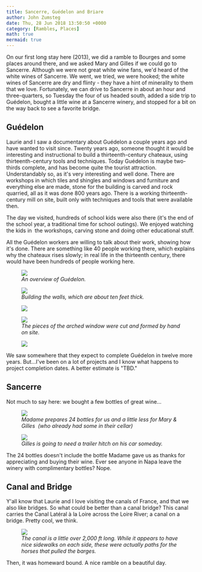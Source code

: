 ```yaml
---
title: Sancerre, Guédelon and Briare
author: John Zumsteg
date: Thu, 28 Jun 2018 13:50:50 +0000
category: [Rambles, Places]
math: true
mermaid: true
---
```

On our first long stay here (2013), we did a ramble to Bourges and some places around there, and we asked Mary and Gilles if we could go to Sancerre. Although we were not great white wine fans, we'd heard of the white wines of Sancerre. We went, we tried, we were hooked; the white wines of Sancerre are dry and flinty - they have a hint of minerality to them that we love. Fortunately, we can drive to Sancerre in about an hour and three-quarters, so Tuesday the four of us headed south, added a side trip to Guédelon, bought a little wine at a Sancerre winery, and stopped for a bit on the way back to see a favorite bridge.
<h2><strong>Guédelon</strong></h2>
Laurie and I saw a documentary about Guédelon a couple years ago and have wanted to visit since. Twenty years ago, someone thought it would be interesting and instructional to build a thirteenth-century chateaux, using thirteenth-century tools and techniques. Today Guédelon is maybe two-thirds complete, and has become quite the tourist attraction. Understandably so, as it's very interesting and well done. There are workshops in which tiles and shingles and windows and furniture and everything else are made, stone for the building is carved and rock quarried, all as it was done 800 years ago. There is a working thirteenth-century mill on site, built only with techniques and tools that were available then.

The day we visited, hundreds of school kids were also there (it's the end of the school year, a traditional time for school outings). We enjoyed watching the kids in  the workshops, carving stone and doing other educational stuff.

All the Guédelon workers are willing to talk about their work, showing how it's done. There are something like 40 people working there, which explains why the chateaux rises slowly; in real life in the thirteenth century, there would have been hundreds of people working here.

<figure>
	<img src="{{site.url}}/assets/images/2018/06/DSC00594.jpg"/>
	<figcaption><em>An overview of Guédelon.</em></figcaption>
</figure>



<figure>
	<img src="{{site.url}}/assets/images/2018/06/DSC00577.jpg"/>
	<figcaption><em>Building the walls, which are about ten feet thick.</em></figcaption>
</figure>



<figure>
	<img src="{{site.url}}/assets/images/2018/06/DSC00578.jpg"/>
	<figcaption></figcaption>
</figure>



<figure>
	<img src="{{site.url}}/assets/images/2018/06/DSC00584.jpg"/>
	<figcaption><em>The pieces of the arched window were cut and formed by hand on site.</em></figcaption>
</figure>



<figure>
	<img src="{{site.url}}/assets/images/2018/06/DSC00583.jpg"/>
	<figcaption></figcaption>
</figure>



We saw somewhere that they expect to complete Guédelon in twelve more years. But...I've been on a lot of projects and I know what happens to project completion dates. A better estimate is "TBD."
<h2>Sancerre</h2>
Not much to say here: we bought a few bottles of great wine...

<figure>
	<img src="{{site.url}}/assets/images/2018/06/DSC00597.jpg"/>
	<figcaption><em>Madame prepares 24 bottles for us and a little less for Mary &amp; Gilles  (who already had some in their cellar)</em></figcaption>
</figure>



<figure>
	<img src="{{site.url}}/assets/images/2018/06/DSC00599.jpg"/>
	<figcaption><em>Gilles is going to need a trailer hitch on his car someday.</em></figcaption>
</figure>



The 24 bottles doesn't include the bottle Madame gave us as thanks for appreciating and buying their wine. Ever see anyone in Napa leave the winery with complimentary bottles? Nope.
<h2>Canal and Bridge</h2>
Y'all know that Laurie and I love visiting the canals of France, and that we also like bridges. So what could be better than a canal bridge? This canal carries the Canal Latéral à la Loire across the Loire River; a canal on a bridge. Pretty cool, we think.

<figure>
	<img src="{{site.url}}/assets/images/2018/06/DSC00602.jpg"/>
	<figcaption><em>The canal is a little over 2,000 ft long. While it appears to have nice sidewalks on each side, these were actually paths for the horses that pulled the barges.</em></figcaption>
</figure>



Then, it was homeward bound. A nice ramble on a beautiful day.

